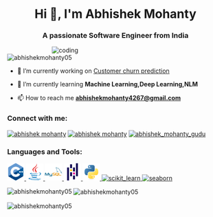 <h1 align="center">Hi 👋, I'm Abhishek Mohanty</h1>
<h3 align="center">A passionate Software Engineer from India</h3>
<img align="right"alt="coding"width="400"src="https://www.google.com/url?sa=i&url=https%3A%2F%2Fgiphy.com%2Fhacktiv8&psig=AOvVaw3C83DesZr5-ldEpm5R40ZO&ust=1725793878550000&source=images&cd=vfe&opi=89978449&ved=0CBMQjRxqFwoTCLiD9qnZsIgDFQAAAAAdAAAAABAE"

<p align="left"> <img src="https://komarev.com/ghpvc/?username=abhishekmohanty05&label=Profile%20views&color=0e75b6&style=flat" alt="abhishekmohanty05" /> </p>

- 🔭 I’m currently working on [Customer churn prediction](https://colab.research.google.com/drive/1lb3rPDxCR4Op-FhmeHFWRY5h8NN8mpH4)

- 🌱 I’m currently learning **Machine Learning,Deep Learning,NLM**

- 📫 How to reach me **abhishekmohanty4267@gmail.com**

<h3 align="left">Connect with me:</h3>
<p align="left">
<a href="https://linkedin.com/in/abhishek mohanty" target="blank"><img align="center" src="https://raw.githubusercontent.com/rahuldkjain/github-profile-readme-generator/master/src/images/icons/Social/linked-in-alt.svg" alt="abhishek mohanty" height="30" width="40" /></a>
<a href="https://fb.com/abhishek mohanty" target="blank"><img align="center" src="https://raw.githubusercontent.com/rahuldkjain/github-profile-readme-generator/master/src/images/icons/Social/facebook.svg" alt="abhishek mohanty" height="30" width="40" /></a>
<a href="https://instagram.com/abhishek_mohanty_gudu" target="blank"><img align="center" src="https://raw.githubusercontent.com/rahuldkjain/github-profile-readme-generator/master/src/images/icons/Social/instagram.svg" alt="abhishek_mohanty_gudu" height="30" width="40" /></a>
</p>

<h3 align="left">Languages and Tools:</h3>
<p align="left"> <a href="https://www.w3schools.com/cpp/" target="_blank" rel="noreferrer"> <img src="https://raw.githubusercontent.com/devicons/devicon/master/icons/cplusplus/cplusplus-original.svg" alt="cplusplus" width="40" height="40"/> </a> <a href="https://www.java.com" target="_blank" rel="noreferrer"> <img src="https://raw.githubusercontent.com/devicons/devicon/master/icons/java/java-original.svg" alt="java" width="40" height="40"/> </a> <a href="https://www.mysql.com/" target="_blank" rel="noreferrer"> <img src="https://raw.githubusercontent.com/devicons/devicon/master/icons/mysql/mysql-original-wordmark.svg" alt="mysql" width="40" height="40"/> </a> <a href="https://pandas.pydata.org/" target="_blank" rel="noreferrer"> <img src="https://raw.githubusercontent.com/devicons/devicon/2ae2a900d2f041da66e950e4d48052658d850630/icons/pandas/pandas-original.svg" alt="pandas" width="40" height="40"/> </a> <a href="https://www.python.org" target="_blank" rel="noreferrer"> <img src="https://raw.githubusercontent.com/devicons/devicon/master/icons/python/python-original.svg" alt="python" width="40" height="40"/> </a> <a href="https://scikit-learn.org/" target="_blank" rel="noreferrer"> <img src="https://upload.wikimedia.org/wikipedia/commons/0/05/Scikit_learn_logo_small.svg" alt="scikit_learn" width="40" height="40"/> </a> <a href="https://seaborn.pydata.org/" target="_blank" rel="noreferrer"> <img src="https://seaborn.pydata.org/_images/logo-mark-lightbg.svg" alt="seaborn" width="40" height="40"/> </a> </p>

<p><img align="left" src="https://github-readme-stats.vercel.app/api/top-langs?username=abhishekmohanty05&show_icons=true&locale=en&layout=compact" alt="abhishekmohanty05" /></p>

<p>&nbsp;<img align="center" src="https://github-readme-stats.vercel.app/api?username=abhishekmohanty05&show_icons=true&locale=en" alt="abhishekmohanty05" /></p>

<p><img align="center" src="https://github-readme-streak-stats.herokuapp.com/?user=abhishekmohanty05&" alt="abhishekmohanty05" /></p>
